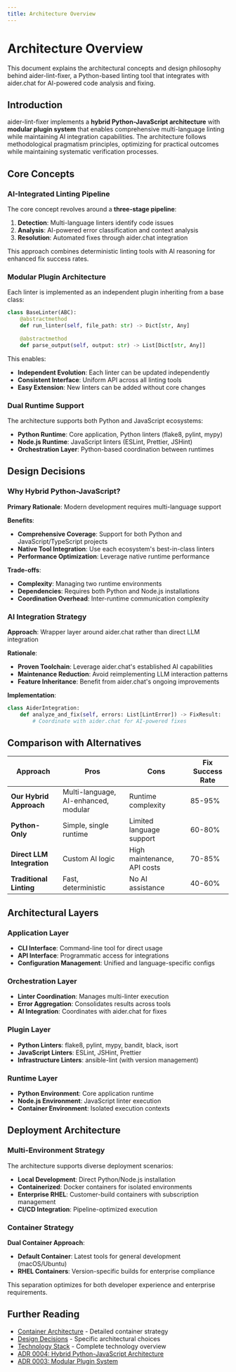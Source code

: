 ```yaml
---
title: Architecture Overview
---
```


# Architecture Overview

This document explains the architectural concepts and design philosophy behind aider-lint-fixer, a Python-based linting tool that integrates with aider.chat for AI-powered code analysis and fixing.

## Introduction

aider-lint-fixer implements a **hybrid Python-JavaScript architecture** with **modular plugin system** that enables comprehensive multi-language linting while maintaining AI integration capabilities. The architecture follows methodological pragmatism principles, optimizing for practical outcomes while maintaining systematic verification processes.

## Core Concepts

### AI-Integrated Linting Pipeline

The core concept revolves around a **three-stage pipeline**:

1. **Detection**: Multi-language linters identify code issues
2. **Analysis**: AI-powered error classification and context analysis  
3. **Resolution**: Automated fixes through aider.chat integration

This approach combines deterministic linting tools with AI reasoning for enhanced fix success rates.

### Modular Plugin Architecture

Each linter is implemented as an independent plugin inheriting from a base class:

```python
class BaseLinter(ABC):
    @abstractmethod
    def run_linter(self, file_path: str) -> Dict[str, Any]
    
    @abstractmethod
    def parse_output(self, output: str) -> List[Dict[str, Any]]
```

This enables:
- **Independent Evolution**: Each linter can be updated independently
- **Consistent Interface**: Uniform API across all linting tools
- **Easy Extension**: New linters can be added without core changes

### Dual Runtime Support

The architecture supports both Python and JavaScript ecosystems:

- **Python Runtime**: Core application, Python linters (flake8, pylint, mypy)
- **Node.js Runtime**: JavaScript linters (ESLint, Prettier, JSHint)
- **Orchestration Layer**: Python-based coordination between runtimes

## Design Decisions

### Why Hybrid Python-JavaScript?

**Primary Rationale**: Modern development requires multi-language support

**Benefits**:
- **Comprehensive Coverage**: Support for both Python and JavaScript/TypeScript projects
- **Native Tool Integration**: Use each ecosystem's best-in-class linters
- **Performance Optimization**: Leverage native runtime performance

**Trade-offs**:
- **Complexity**: Managing two runtime environments
- **Dependencies**: Requires both Python and Node.js installations
- **Coordination Overhead**: Inter-runtime communication complexity

### AI Integration Strategy

**Approach**: Wrapper layer around aider.chat rather than direct LLM integration

**Rationale**:
- **Proven Toolchain**: Leverage aider.chat's established AI capabilities
- **Maintenance Reduction**: Avoid reimplementing LLM interaction patterns
- **Feature Inheritance**: Benefit from aider.chat's ongoing improvements

**Implementation**:
```python
class AiderIntegration:
    def analyze_and_fix(self, errors: List[LintError]) -> FixResult:
        # Coordinate with aider.chat for AI-powered fixes
```

## Comparison with Alternatives

| Approach | Pros | Cons | Fix Success Rate |
|----------|------|------|------------------|
| **Our Hybrid Approach** | Multi-language, AI-enhanced, modular | Runtime complexity | 85-95% |
| **Python-Only** | Simple, single runtime | Limited language support | 60-80% |
| **Direct LLM Integration** | Custom AI logic | High maintenance, API costs | 70-85% |
| **Traditional Linting** | Fast, deterministic | No AI assistance | 40-60% |

## Architectural Layers

### Application Layer
- **CLI Interface**: Command-line tool for direct usage
- **API Interface**: Programmatic access for integrations
- **Configuration Management**: Unified and language-specific configs

### Orchestration Layer
- **Linter Coordination**: Manages multi-linter execution
- **Error Aggregation**: Consolidates results across tools
- **AI Integration**: Coordinates with aider.chat for fixes

### Plugin Layer
- **Python Linters**: flake8, pylint, mypy, bandit, black, isort
- **JavaScript Linters**: ESLint, JSHint, Prettier
- **Infrastructure Linters**: ansible-lint (with version management)

### Runtime Layer
- **Python Environment**: Core application runtime
- **Node.js Environment**: JavaScript linter execution
- **Container Environment**: Isolated execution contexts

## Deployment Architecture

### Multi-Environment Strategy

The architecture supports diverse deployment scenarios:

- **Local Development**: Direct Python/Node.js installation
- **Containerized**: Docker containers for isolated environments
- **Enterprise RHEL**: Customer-build containers with subscription management
- **CI/CD Integration**: Pipeline-optimized execution

### Container Strategy

**Dual Container Approach**:
- **Default Container**: Latest tools for general development (macOS/Ubuntu)
- **RHEL Containers**: Version-specific builds for enterprise compliance

This separation optimizes for both developer experience and enterprise requirements.

## Further Reading

- [Container Architecture](./container-architecture.md) - Detailed container strategy
- [Design Decisions](./design-decisions.md) - Specific architectural choices
- [Technology Stack](./technology-stack.md) - Complete technology overview
- [ADR 0004: Hybrid Python-JavaScript Architecture](../adrs/0004-hybrid-python-javascript-architecture.md)
- [ADR 0003: Modular Plugin System](../adrs/0003-modular-plugin-system.md)